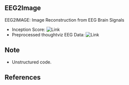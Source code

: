 ## EEG2Image
EEG2IMAGE: Image Reconstruction from EEG Brain Signals

* Inception Score: ![Link](https://drive.google.com/file/d/1nQWX3eYSLH1LX56HJ1fQLIgzmiYKgpY_/view?usp=share_link) 
* Preprocessed thoughtviz EEG Data: ![Link](https://drive.google.com/file/d/1j_vNNXROc3MKe4lW7DwwLaVfpXguD0A8/view?usp=share_link) 


## Note

* Unstructured code.


## References

